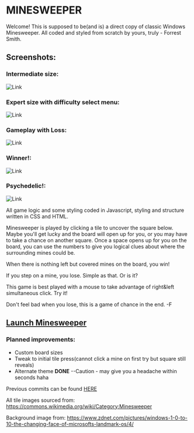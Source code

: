 # MINESWEEPER
Welcome! This is supposed to be(and is) a direct copy of classic Windows Minesweeper. All coded and styled from scratch by yours, truly - Forrest Smith.

## Screenshots:
### Intermediate size:
![Link](https://imgur.com/9B4xufH)

### Expert size with difficulty select menu:
![Link](https://imgur.com/Jjv8a3p)

### Gameplay with Loss:
![Link](https://imgur.com/HfmGUN7)

### Winner!:
![Link](https://imgur.com/SjiHBRb)

### Psychedelic!:
![Link](https://imgur.com/0dBWNRN)

All game logic and some styling coded in Javascript, styling and structure written in CSS and HTML.

Minesweeper is played by clicking a tile to uncover the square below. Maybe you'll get lucky and the board will open up for you, or you may have to take a chance on another square. Once a space opens up for you on the board, you can use the numbers to give you logical clues about where the surrounding mines could be.

 When there is nothing left but covered mines on the board, you win!

 If you step on a mine, you lose. Simple as that. Or is it?

 This game is best played with a mouse to take advantage of right&left simultaneous click. Try it!

Don't feel bad when you lose, this is a game of chance in the end. -F

## [Launch Minesweeper](https://forrest216.github.io/minesweeper/)

### Planned improvements:
* Custom board sizes
* Tweak to initial tile press(cannot click a mine on first try but square still reveals)
* Alternate theme **DONE** --Caution - may give you a headache within seconds haha

Previous commits can be found [HERE](https://git.generalassemb.ly/forrest217/projects/tree/master/minesweeper)

All tile images sourced from:
https://commons.wikimedia.org/wiki/Category:Minesweeper

Background image from:
https://www.zdnet.com/pictures/windows-1-0-to-10-the-changing-face-of-microsofts-landmark-os/4/